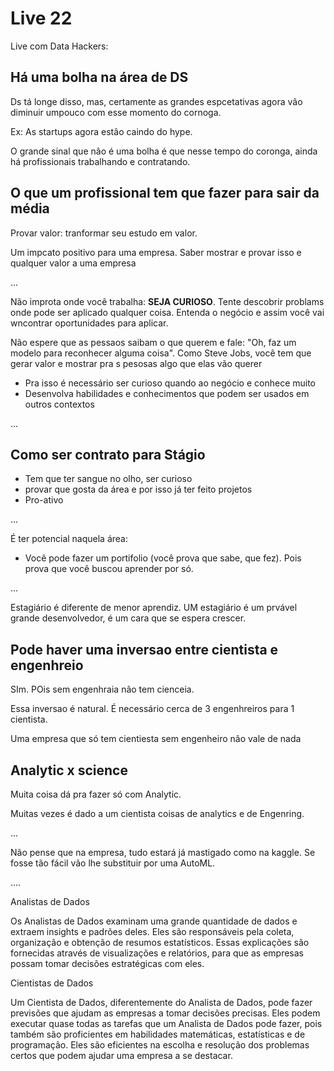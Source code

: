 # Live 22

Live com Data Hackers:

## Há uma bolha na área de DS

Ds tá longe disso, mas, certamente as grandes espcetativas agora vâo diminuir umpouco com esse momento do cornoga.

Ex: As startups agora estâo caindo do hype.

O grande sinal que nâo é uma bolha é que nesse tempo do coronga, ainda há profissionais trabalhando e contratando.

## O que um profissional tem que fazer para sair da média

Provar valor: tranformar seu estudo em valor.

Um impcato positivo para uma empresa. Saber mostrar e provar isso e qualquer valor a uma empresa

...

Não improta onde você trabalha: **SEJA CURIOSO**. Tente descobrir problams onde pode ser aplicado qualquer coisa. Entenda o negócio e assim você vai wncontrar oportunidades para aplicar.

Não espere que as pessaos saibam o que querem e fale: "Oh, faz um modelo para reconhecer alguma coisa". Como Steve Jobs, você tem que gerar valor e mostrar pra s pesosas algo que elas vão querer
+ Pra isso é necessário ser curioso quando ao negócio e conhece muito
+ Desenvolva habilidades e conhecimentos que podem ser usados em outros contextos

...

## Como ser contrato para Stágio

+ Tem que ter sangue no olho, ser curioso
+ provar que gosta da área e por isso já ter feito projetos
+ Pro-ativo

...

É ter potencial naquela área:
+ Você pode fazer um portifolio (você prova que sabe, que fez). Pois prova que você buscou aprender por só.

...

Estagiário é diferente de menor aprendiz. UM estagiário é um prvável grande desenvolvedor, é um cara que se espera crescer.

## Pode haver uma inversao entre cientista e engenhreio

SIm. POis sem engenhraia nâo tem cienceia.

Essa inversao é natural. É necessário cerca de 3 engenhreiros para 1 cientista.

Uma empresa que só tem cientiesta sem engenheiro nâo vale de nada

## Analytic x science

Muita coisa dá pra fazer só com Analytic.

Muitas vezes é dado a um cientista coisas de analytics e de Engenring.

...

Não pense que na empresa, tudo estará já mastigado como na kaggle. Se fosse tão fácil vão lhe substituir por uma AutoML.

....

Analistas de Dados

Os Analistas de Dados examinam uma grande quantidade de dados e extraem insights e padrões deles. Eles são responsáveis pela coleta, organização e obtenção de resumos estatísticos. Essas explicações são fornecidas através de visualizações e relatórios, para que as empresas possam tomar decisões estratégicas com eles.

Cientistas de Dados

Um Cientista de Dados, diferentemente do Analista de Dados, pode fazer previsões que ajudam as empresas a tomar decisões precisas. Eles podem executar quase todas as tarefas que um Analista de Dados pode fazer, pois também são proficientes em habilidades matemáticas, estatísticas e de programação. Eles são eficientes na escolha e resolução dos problemas certos que podem ajudar uma empresa a se destacar.





